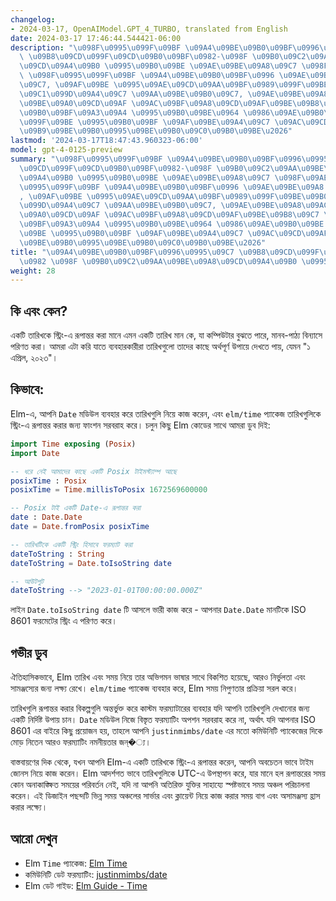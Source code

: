 ```yaml
---
changelog:
- 2024-03-17, OpenAIModel.GPT_4_TURBO, translated from English
date: 2024-03-17 17:46:44.544421-06:00
description: "\u098F\u0995\u099F\u09BF \u09A4\u09BE\u09B0\u09BF\u0996\u0995\u09C7\
  \ \u09B8\u09CD\u099F\u09CD\u09B0\u09BF\u0982-\u098F \u09B0\u09C2\u09AA\u09BE\u09A8\
  \u09CD\u09A4\u09B0 \u0995\u09B0\u09BE \u09AE\u09BE\u09A8\u09C7 \u098F\u09AE\u09A8\
  \ \u098F\u0995\u099F\u09BF \u09A4\u09BE\u09B0\u09BF\u0996 \u09AE\u09BE\u09A8 \u0995\
  \u09C7, \u09AF\u09BE \u0995\u09AE\u09CD\u09AA\u09BF\u0989\u099F\u09BE\u09B0 \u09AC\
  \u09C1\u099D\u09A4\u09C7 \u09AA\u09BE\u09B0\u09C7, \u09AE\u09BE\u09A8\u09AC-\u09AA\
  \u09BE\u09A0\u09CD\u09AF \u09AC\u09BF\u09A8\u09CD\u09AF\u09BE\u09B8\u09C7 \u09AA\
  \u09B0\u09BF\u09A3\u09A4 \u0995\u09B0\u09BE\u0964 \u0986\u09AE\u09B0\u09BE \u098F\
  \u099F\u09BE \u0995\u09B0\u09BF \u09AF\u09BE\u09A4\u09C7 \u09AC\u09CD\u09AF\u09AC\
  \u09B9\u09BE\u09B0\u0995\u09BE\u09B0\u09C0\u09B0\u09BE\u2026"
lastmod: '2024-03-17T18:47:43.960323-06:00'
model: gpt-4-0125-preview
summary: "\u098F\u0995\u099F\u09BF \u09A4\u09BE\u09B0\u09BF\u0996\u0995\u09C7 \u09B8\
  \u09CD\u099F\u09CD\u09B0\u09BF\u0982-\u098F \u09B0\u09C2\u09AA\u09BE\u09A8\u09CD\
  \u09A4\u09B0 \u0995\u09B0\u09BE \u09AE\u09BE\u09A8\u09C7 \u098F\u09AE\u09A8 \u098F\
  \u0995\u099F\u09BF \u09A4\u09BE\u09B0\u09BF\u0996 \u09AE\u09BE\u09A8 \u0995\u09C7\
  , \u09AF\u09BE \u0995\u09AE\u09CD\u09AA\u09BF\u0989\u099F\u09BE\u09B0 \u09AC\u09C1\
  \u099D\u09A4\u09C7 \u09AA\u09BE\u09B0\u09C7, \u09AE\u09BE\u09A8\u09AC-\u09AA\u09BE\
  \u09A0\u09CD\u09AF \u09AC\u09BF\u09A8\u09CD\u09AF\u09BE\u09B8\u09C7 \u09AA\u09B0\
  \u09BF\u09A3\u09A4 \u0995\u09B0\u09BE\u0964 \u0986\u09AE\u09B0\u09BE \u098F\u099F\
  \u09BE \u0995\u09B0\u09BF \u09AF\u09BE\u09A4\u09C7 \u09AC\u09CD\u09AF\u09AC\u09B9\
  \u09BE\u09B0\u0995\u09BE\u09B0\u09C0\u09B0\u09BE\u2026"
title: "\u09A4\u09BE\u09B0\u09BF\u0996\u0995\u09C7 \u09B8\u09CD\u099F\u09CD\u09B0\u09BF\
  \u0982 \u098F \u09B0\u09C2\u09AA\u09BE\u09A8\u09CD\u09A4\u09B0 \u0995\u09B0\u09BE"
weight: 28
---
```


## কি এবং কেন?

একটি তারিখকে স্ট্রিং-এ রূপান্তর করা মানে এমন একটি তারিখ মান কে, যা কম্পিউটার বুঝতে পারে, মানব-পাঠ্য বিন্যাসে পরিণত করা। আমরা এটা করি যাতে ব্যবহারকারীরা তারিখগুলো তাদের কাছে অর্থপূর্ণ উপায়ে দেখতে পায়, যেমন "১ এপ্রিল, ২০২৩"।

## কিভাবে:

Elm-এ, আপনি `Date` মডিউল ব্যবহার করে তারিখগুলি নিয়ে কাজ করেন, এবং `elm/time` প্যাকেজ তারিখগুলিকে স্ট্রিং-এ রূপান্তর করার জন্য ফাংশন সরবরাহ করে। চলুন কিছু Elm কোডের সাথে আমরা ডুব দিই:

```Elm
import Time exposing (Posix)
import Date

-- ধরে নেই আমাদের কাছে একটি Posix টাইমস্ট্যাম্প আছে
posixTime : Posix
posixTime = Time.millisToPosix 1672569600000

-- Posix টাই একটি Date-এ রূপান্তর করা 
date : Date.Date
date = Date.fromPosix posixTime

-- তারিখটিকে একটি স্ট্রিং হিসাবে ফরম্যাট করা
dateToString : String
dateToString = Date.toIsoString date

-- আউটপুট
dateToString --> "2023-01-01T00:00:00.000Z"
```

লাইন `Date.toIsoString date` টি আসলে ভারী কাজ করে - আপনার `Date.Date` মানটিকে ISO 8601 ফরমেটের স্ট্রিং এ পরিণত করে।

## গভীর ডুব

ঐতিহাসিকভাবে, Elm তারিখ এবং সময় নিয়ে তার অভিগমন ভাষার সাথে বিকশিত হয়েছে, আরও নির্ভুলতা এবং সামঞ্জস্যের জন্য লক্ষ্য রেখে। `elm/time` প্যাকেজ ব্যবহার করে, Elm সময় নিপুণতার প্রক্রিয়া সরল করে।

তারিখগুলি রূপান্তর করার বিকল্পগুলি অন্তর্ভুক্ত করে কাস্টম ফরম্যাটারের ব্যবহার যদি আপনি তারিখগুলি দেখানোর জন্য একটি নির্দিষ্ট উপায় চান। `Date` মডিউল নিজে বিস্তৃত ফরম্যাটিং অপশন সরবরাহ করে না, অর্থাৎ যদি আপনার ISO 8601 এর বাইরে কিছু প্রয়োজন হয়, তাহলে আপনি `justinmimbs/date` এর মতো কমিউনিটি প্যাকেজের দিকে মোড় নিতেন আরও ফরম্যাটিং নমনীয়তার জন্�্য।

বাস্তবায়ণের দিক থেকে, যখন আপনি Elm-এ একটি তারিখকে স্ট্রিং-এ রূপান্তর করেন, আপনি অবচেতন ভাবে টাইম জোনস নিয়ে কাজ করেন। Elm আদর্শগত ভাবে তারিখগুলিকে UTC-এ উপস্থাপন করে, যার মানে হল রূপান্তরের সময় কোন অনাকাঙ্ক্ষিত সময়ের পরিবর্তন নেই, যদি না আপনি অতিরিক্ত যুক্তির সাহায্যে স্পষ্টভাবে সময় অঞ্চল পরিচালনা করেন। এই ডিজাইন পছন্দটি ভিন্ন সময় অঞ্চলের সার্ভার এবং ক্লায়েন্ট নিয়ে কাজ করার সময় বাগ এবং অসামঞ্জস্য হ্রাস করার লক্ষ্যে।

## আরো দেখুন

- Elm `Time` প্যাকেজ: [Elm Time](https://package.elm-lang.org/packages/elm/time/latest/)
- কমিউনিটি ডেট ফরম্যাটিং: [justinmimbs/date](https://package.elm-lang.org/packages/justinmimbs/date/latest/)
- Elm ডেট গাইড: [Elm Guide - Time](https://guide.elm-lang.org/effects/time.html)
